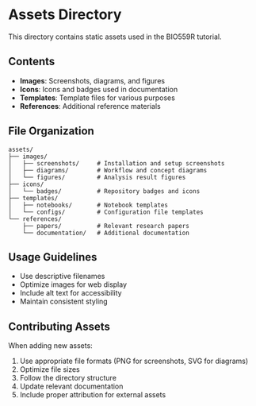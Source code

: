 # Assets Directory

This directory contains static assets used in the BIO559R tutorial.

## Contents

- **Images**: Screenshots, diagrams, and figures
- **Icons**: Icons and badges used in documentation
- **Templates**: Template files for various purposes
- **References**: Additional reference materials

## File Organization

```
assets/
├── images/
│   ├── screenshots/     # Installation and setup screenshots
│   ├── diagrams/        # Workflow and concept diagrams
│   └── figures/         # Analysis result figures
├── icons/
│   └── badges/          # Repository badges and icons
├── templates/
│   ├── notebooks/       # Notebook templates
│   └── configs/         # Configuration file templates
└── references/
    ├── papers/          # Relevant research papers
    └── documentation/   # Additional documentation
```

## Usage Guidelines

- Use descriptive filenames
- Optimize images for web display
- Include alt text for accessibility
- Maintain consistent styling

## Contributing Assets

When adding new assets:

1. Use appropriate file formats (PNG for screenshots, SVG for diagrams)
2. Optimize file sizes
3. Follow the directory structure
4. Update relevant documentation
5. Include proper attribution for external assets

